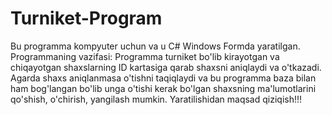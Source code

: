 # Turniket-Program
Bu programma kompyuter uchun va u C# Windows Formda yaratilgan.
Programmaning vazifasi: Programma turniket bo'lib kirayotgan va chiqayotgan shaxslarning ID kartasiga qarab shaxsni aniqlaydi va o'tkazadi.
Agarda shaxs aniqlanmasa o'tishni taqiqlaydi va bu programma baza bilan ham bog'langan bo'lib unga o'tishi kerak bo'lgan shaxsning ma'lumotlarini qo'shish, o'chirish, yangilash mumkin.
Yaratilishidan maqsad qiziqish!!!
